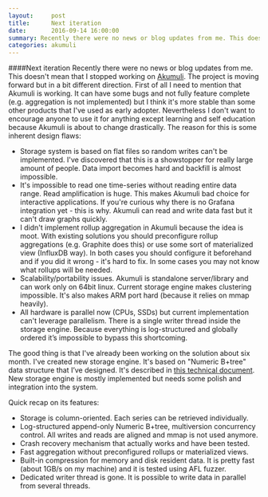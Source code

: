 ```yaml
---
layout:     post
title:      Next iteration
date:       2016-09-14 16:00:00
summary: Recently there were no news or blog updates from me. This doesn't mean that I stopped working on Akumuli. The project is moving forward but in a bit different direction.
categories: akumuli
---
```

####Next iteration
Recently there were no news or blog updates from me. This doesn't mean that I stopped working on [Akumuli](https://github.com/akumuli/Akumuli). The project is moving forward but in a bit different direction.
First of all I need to mention that Akumuli is working. It can have some bugs and not fully feature complete (e.g. aggregation is not implemented) but I think it's more stable than some other products that I've used as early adopter. Nevertheless I don't want to encourage anyone to use it for anything except learning and self education because Akumuli is about to change drastically. The reason for this is some inherent design flaws:

- Storage system is based on flat files so random writes can't be implemented. I've discovered that this is a showstopper for really large amount of people. Data import becomes hard and backfill is almost impossible.
- It's impossible to read one time-series without reading entire data range. Read amplification is huge. This makes Akumuli bad choice for interactive applications. If you're curious why there is no Grafana integration yet - this is why. Akumuli can read and write data fast but it can't draw graphs quickly.
- I didn't implement rollup aggregation in Akumuli because the idea is moot. With existing solutions you should preconfigure rollup aggregations (e.g. Graphite does this) or use some sort of materialized view (InfluxDB way). In both cases you should configure it beforehand and if you did it wrong - it's hard to fix. In some cases you may not know what rollups will be needed.
- Scalability/portability issues. Akumuli is standalone server/library and can work only on 64bit linux. Current storage engine makes clustering impossible. It's also makes ARM port hard (because it relies on mmap heavily).
- All hardware is parallel now (CPUs, SSDs) but current implementation can't leverage parallelism. There is a single writer thread inside the storage engine. Because everything is log-structured and globally ordered it’s impossible to bypass this shortcoming.

The good thing is that I've already been working on the solution about six month. I've created new storage engine. It's based on "Numeric B+tree" data structure that I’ve designed. It's described in [this technical document](https://docs.google.com/document/d/1jFK8E3CZSqR5IPsMGojm2LknkNyUZA7tY51N6IgzW_g/edit?usp=sharing).
New storage engine is mostly implemented but needs some polish and integration into the system.

Quick recap on its features:
- Storage is column-oriented. Each series can be retrieved individually.
- Log-structured append-only Numeric B+tree, multiversion concurrency control. All writes and reads are aligned and mmap is not used anymore.
- Crash recovery mechanism that actually works and have been tested.
- Fast aggregation without preconfigured rollups or materialized views.
- Built-in compression for memory and disk resident data. It is pretty fast (about 1GB/s on my machine) and it is tested using AFL fuzzer.
- Dedicated writer thread is gone. It is possible to write data in parallel from several threads.
